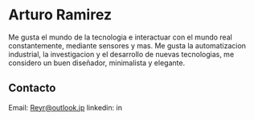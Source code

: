 
# Arturo Ramirez

Me gusta el mundo de la tecnologia e interactuar con el mundo real constantemente, mediante sensores y mas. Me gusta la automatizacion industrial, la investigacion y el desarrollo de nuevas tecnologias, me considero un buen diseñador, minimalista y elegante.


## Contacto

Email: Reyr@outlook.jp
linkedin: in

<!--
**Roumr/Roumr** is a ✨ _special_ ✨ repository because its `README.md` (this file) appears on your GitHub profile.

Here are some ideas to get you started:

- 🔭 I’m currently working on ...
- 🌱 I’m currently learning ...
- 👯 I’m looking to collaborate on ...
- 🤔 I’m looking for help with ...
- 💬 Ask me about ...
- 📫 How to reach me: ...
- 😄 Pronouns: ...
- ⚡ Fun fact: ...
-->
